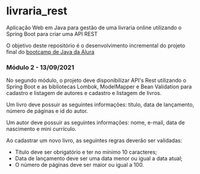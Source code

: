 # livraria_rest
Aplicação Web em Java para gestão de uma livraria online utilizando o Spring Boot para criar uma API REST


O objetivo deste repositório é o desenvolvimento incremental do projeto final do [bootcamp de Java da Alura](https://www.alura.com.br/bootcamp/back-end-java/matriculas-abertas)

### Módulo 2 - 13/09/2021

No segundo módulo, o projeto deve disponibilizar API's Rest utilizando o Spring Boot e as bibliotecas Lombok, ModelMapper e Bean Validation para cadastro e listagem de autores e cadastro e listagem de livros.

Um livro deve possuir as seguintes informações: título, data de lançamento, número de páginas e id do autor.

Um autor deve possuir as seguintes informações: nome, e-mail, data de nascimento e mini currículo. 

Ao cadastrar um novo livro, as seguintes regras deverão ser validadas:

- Título deve ser obrigatório e ter no mínimo 10 caracteres;
- Data de lançamento deve ser uma data menor ou igual a data atual;
- O número de páginas deve ser maior ou igual a 100.

